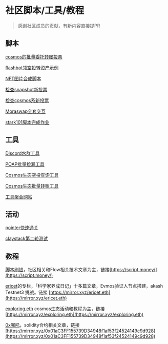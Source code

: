 # 社区脚本/工具/教程

> 感谢社区成员的贡献，有新内容直接提PR

## 脚本

[cosmos的批量委托转账投票](https://github.com/ericet/cosmos-learn)

[flashbot领空投转资产示例](https://github.com/script-money/ens-claim-flashbot-example)

[NFT图片合成脚本](https://github.com/script-money/generate-nft-images)

[检查snapshot新投票](https://github.com/robotech202122/vote)

[检查cosmos系新投票](https://github.com/fxhash001/cosmos_voting)

[Moraswap全套交互](https://github.com/ericet/MoraSwap)

[stark101脚本完成作业](https://github.com/skyer-one/StarkNet101)

## 工具

[Discord水群工具](https://github.com/0xNezha/DiscordTalker_V2.0)

[POAP批量捡漏工具](https://po-ap.com/claim)

[Cosmos生态空投查询工具](http://cosmosdrops.xyz)

[Cosmos生态批量转账工具](http://ericet.github.io/distribute/)

[工具聚合网站](https://token.garden/)

## 活动

[pointer快速通关](https://github.com/kun-g/EasyLootBox)

[claystack第二轮测试](https://github.com/ericet/claystack)

## 教程

[脚本刷钱](https://twitter.com/scriptdotmoney)，社区相关和Flow相关技术文章为主，链接[https://script.money/](https://script.money/)

[ericet](https://twitter.com/ericet369)的专栏，「科学家养成日记」十多篇文章，Evmos验证人节点搭建，akash Testnet3 挑战。链接 [https://mirror.xyz/ericet.eth](https://mirror.xyz/ericet.eth)

[exploring.eth](https://twitter.com/EthExploring) cosmos生态活动和教程为主，链接[https://mirror.xyz/exploring.eth](https://mirror.xyz/exploring.eth)

[0x哪吒](https://twitter.com/0xNalakuvara)，solidity合约相关文章，链接[https://mirror.xyz/0x01aC3FF155739D34948f1af53f24524149c9d928](https://mirror.xyz/0x01aC3FF155739D34948f1af53f24524149c9d928)
